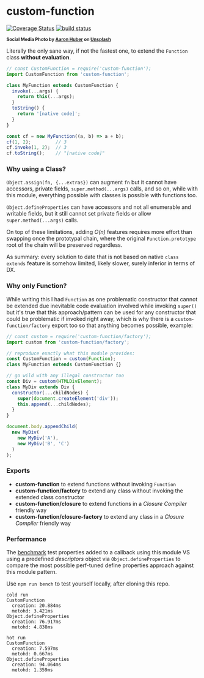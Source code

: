 # custom-function

[![Coverage Status](https://coveralls.io/repos/github/WebReflection/custom-function/badge.svg?branch=main)](https://coveralls.io/github/WebReflection/custom-function?branch=main) [![build status](https://github.com/WebReflection/custom-function/actions/workflows/node.js.yml/badge.svg)](https://github.com/WebReflection/custom-function/actions)

<sup>**Social Media Photo by [Aaron Huber](https://unsplash.com/@aahubs) on [Unsplash](https://unsplash.com/)**</sup>

Literally the only sane way, if not the fastest one, to extend the `Function` class **without evaluation**.

```js
// const CustomFunction = require('custom-function');
import CustomFunction from 'custom-function';

class MyFunction extends CustomFunction {
  invoke(...args) {
    return this(...args);
  }
  toString() {
    return '[native code]';
  }
}

const cf = new MyFunction((a, b) => a + b);
cf(1, 2);         // 3
cf.invoke(1, 2);  // 3
cf.toString();    // "[native code]"
```

### Why using a Class?

`Object.assign(fn, {...extras})` can augment `fn` but it cannot have accessors, private fields, `super.method(...args)` calls, and so on, while with this module, everything possible with classes is possible with functions too.

`Object.defineProperties` can have accessors and not all enumerable and writable fields, but it still cannot set private fields or allow `super.method(...args)` calls.

On top of these limitations, adding *O(n)* features requires more effort than swapping once the prototypal chain, where the original `Function.prototype` root of the chain will be preserved regardless.

As summary: every solution to date that is not based on native `class extends` feature is somehow limited, likely slower, surely inferior in terms of DX.

### Why only Function?

While writing this I had `Function` as one problematic constructor that cannot be extended due inevitable code evaluation involved while invoking `super()` but it's true that this approach/pattern can be used for any constructor that could be problematic if invoked right away, which is why there is a `custom-function/factory` export too so that anything becomes possible, example:

```js
// const custom = require('custom-function/factory');
import custom from 'custom-function/factory';

// reproduce exactly what this module provides:
const CustomFunction = custom(Function);
class MyFunction extends CustomFunction {}

// go wild with any illegal constructor too
const Div = custom(HTMLDivElement);
class MyDiv extends Div {
  constructor(...childNodes) {
    super(document.createElement('div'));
    this.append(...childNodes);
  }
}

document.body.appendChild(
  new MyDiv(
    new MyDiv('A'),
    new MyDiv('B', 'C')
  )
);
```

### Exports

  * **custom-function** to extend functions without invoking `Function`
  * **custom-function/factory** to extend any class without invoking the extended class constructor
  * **custom-function/closure** to extend functions in a *Closure Compiler* friendly way
  * **custom-function/closure-factory** to extend any class in a *Closure Compiler* friendly way

### Performance

The [benchmark](./test/benchmark.js) test properties added to a callback using this module VS using a predefined *descriptors* object via `Object.defineProperties` to compare the most possible perf-tuned define properties approach against this module pattern.

Use `npm run bench` to test yourself locally, after cloning this repo.

```
cold run
CustomFunction
  creation: 20.884ms
  metohd: 3.421ms
Object.defineProperties
  creation: 76.917ms
  metohd: 4.838ms

hot run
CustomFunction
  creation: 7.597ms
  metohd: 0.667ms
Object.defineProperties
  creation: 94.064ms
  metohd: 1.359ms
```
